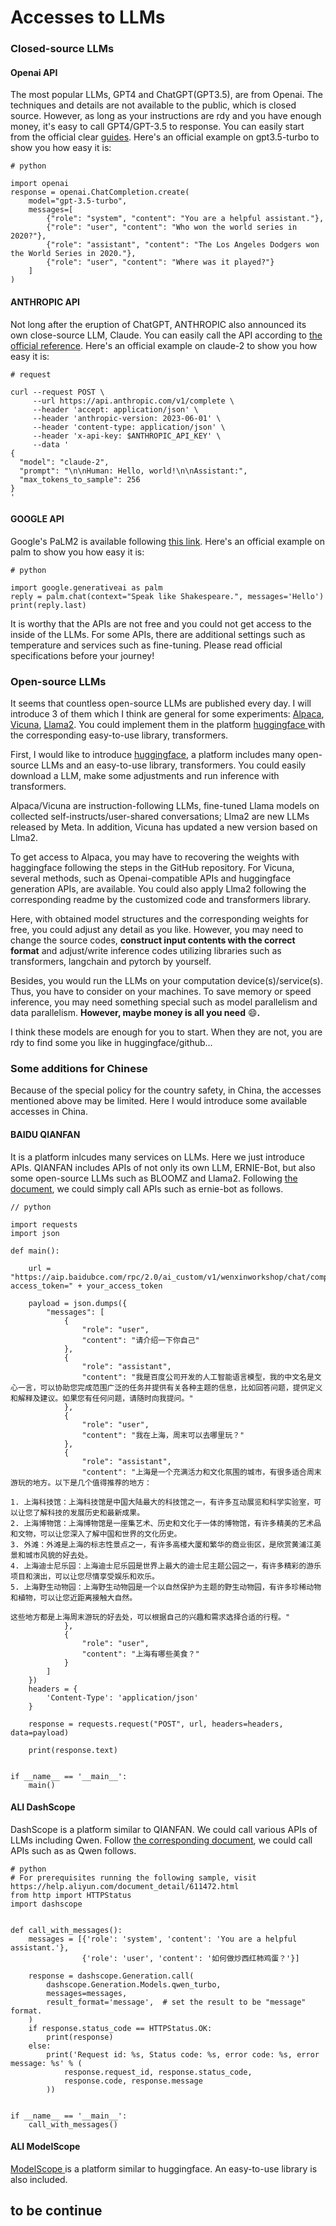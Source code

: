 # Accesses to LLMs

### Closed-source LLMs

#### Openai API

The most popular LLMs, GPT4 and ChatGPT(GPT3.5), are from Openai. The techniques and details are not available to the public, which is closed source. However, as long as your instructions are rdy and you have enough money, it's easy to call GPT4/GPT-3.5 to response. You can easily start from the official clear [guides](https://platform.openai.com/docs/guides/gpt/chat-completions-api). Here's an official example on gpt3.5-turbo to show you how easy it is:

```
# python

import openai
response = openai.ChatCompletion.create(
    model="gpt-3.5-turbo",
    messages=[
        {"role": "system", "content": "You are a helpful assistant."},
        {"role": "user", "content": "Who won the world series in 2020?"},
        {"role": "assistant", "content": "The Los Angeles Dodgers won the World Series in 2020."},
        {"role": "user", "content": "Where was it played?"}
    ]
)
```

#### ANTHROPIC API

Not long after the eruption of ChatGPT, ANTHROPIC also announced its own close-source LLM, Claude. You can easily call the API according to [the official reference](https://docs.anthropic.com/claude/reference/complete\_post). Here's an official example on claude-2 to show you how easy it is:

```
# request

curl --request POST \
     --url https://api.anthropic.com/v1/complete \
     --header 'accept: application/json' \
     --header 'anthropic-version: 2023-06-01' \
     --header 'content-type: application/json' \
     --header 'x-api-key: $ANTHROPIC_API_KEY' \
     --data '
{
  "model": "claude-2",
  "prompt": "\n\nHuman: Hello, world!\n\nAssistant:",
  "max_tokens_to_sample": 256
}
'
```

#### GOOGLE API

Google's PaLM2 is available following [this link](https://developers.generativeai.google/tutorials/chat\_quickstart). Here's an official example on palm to show you how easy it is:

```
# python

import google.generativeai as palm
reply = palm.chat(context="Speak like Shakespeare.", messages='Hello')
print(reply.last)
```

It is worthy that the APIs are not free and you could not get access to the inside of the LLMs. For some APIs, there are additional settings such as temperature and services such as fine-tuning. Please read official specifications before your journey!

### Open-source LLMs

It seems that countless open-source LLMs are published every day. I will introduce 3 of them which I think are general for some experiments: [Alpaca](https://github.com/tatsu-lab/stanford\_alpaca), [Vicuna](https://github.com/lm-sys/FastChat#openai-compatible-restful-apis--sdk), [Llama2](https://github.com/facebookresearch/llama). You could implement them in the platform [huggingface ](https://huggingface.co/)with the corresponding easy-to-use library, transformers.

First, I would like to introduce [huggingface](https://huggingface.co/), a platform includes many open-source LLMs and an easy-to-use library, transformers. You could easily download a LLM, make some adjustments and run inference with transformers.

Alpaca/Vicuna are instruction-following LLMs, fine-tuned Llama models on collected self-instructs/user-shared conversations; Llma2 are new LLMs released by Meta. In addition, Vicuna has updated a new version based on Llma2.

To get access to Alpaca, you may have to recovering the weights with haggingface following the steps in the GitHub repository. For Vicuna, several methods, such as Openai-compatible APIs and huggingface generation APIs, are available. You could also apply Llma2 following the corresponding readme by the customized code and transformers library.

Here, with obtained model structures and the corresponding weights for free, you could adjust any detail as you like. However, you may need to change the source codes, **construct input contents with the correct format** and adjust/write inference codes utilizing libraries such as transformers, langchain and pytorch by yourself.

Besides, you would run the LLMs on your computation device(s)/service(s). Thus, you have to consider on your machines. To save memory or speed inference, you may need something special such as model parallelism and data parallelism. **However, maybe money is all you need** :smile:**.**

I think these models are enough for you to start. When they are not, you are rdy to find some you like in huggingface/github...

### Some additions for Chinese

Because of the special policy for the country safety, in China, the accesses mentioned above may be limited. Here I would introduce some available accesses in China.

#### BAIDU QIANFAN

It is a platform inlcudes many services on LLMs. Here we just introduce APIs. QIANFAN includes APIs of not only its own LLM, ERNIE-Bot, but also some open-source LLMs such as BLOOMZ and Llama2. Following [the document](https://cloud.baidu.com/doc/WENXINWORKSHOP/s/4lilb2lpf), we could simply call APIs such as ernie-bot as follows.

```
// python

import requests
import json

def main():
        
    url = "https://aip.baidubce.com/rpc/2.0/ai_custom/v1/wenxinworkshop/chat/completions_pro?access_token=" + your_access_token
    
    payload = json.dumps({
        "messages": [
            {
                "role": "user",
                "content": "请介绍一下你自己"
            },
            {
                "role": "assistant",
                "content": "我是百度公司开发的人工智能语言模型，我的中文名是文心一言，可以协助您完成范围广泛的任务并提供有关各种主题的信息，比如回答问题，提供定义和解释及建议。如果您有任何问题，请随时向我提问。"
            },
            {
                "role": "user",
                "content": "我在上海，周末可以去哪里玩？"
            },
            {
                "role": "assistant",
                "content": "上海是一个充满活力和文化氛围的城市，有很多适合周末游玩的地方。以下是几个值得推荐的地方：

1. 上海科技馆：上海科技馆是中国大陆最大的科技馆之一，有许多互动展览和科学实验室，可以让您了解科技的发展历史和最新成果。
2. 上海博物馆：上海博物馆是一座集艺术、历史和文化于一体的博物馆，有许多精美的艺术品和文物，可以让您深入了解中国和世界的文化历史。
3. 外滩：外滩是上海的标志性景点之一，有许多高楼大厦和繁华的商业街区，是欣赏黄浦江美景和城市风貌的好去处。
4. 上海迪士尼乐园：上海迪士尼乐园是世界上最大的迪士尼主题公园之一，有许多精彩的游乐项目和演出，可以让您尽情享受娱乐和欢乐。
5. 上海野生动物园：上海野生动物园是一个以自然保护为主题的野生动物园，有许多珍稀动物和植物，可以让您近距离接触大自然。

这些地方都是上海周末游玩的好去处，可以根据自己的兴趣和需求选择合适的行程。"
            },
            {
                "role": "user",
                "content": "上海有哪些美食？"
            }
        ]
    })
    headers = {
        'Content-Type': 'application/json'
    }
    
    response = requests.request("POST", url, headers=headers, data=payload)
    
    print(response.text)
    

if __name__ == '__main__':
    main()
```

#### ALI DashScope

DashScope is a platform similar to QIANFAN. We could call various APIs of LLMs including Qwen. Follow [the corresponding document](https://help.aliyun.com/zh/dashscope/developer-reference/quick-start?spm=a2c4g.11186623.0.0.59964bc140qR3j), we could call APIs such as as Qwen follows.

```
# python
# For prerequisites running the following sample, visit https://help.aliyun.com/document_detail/611472.html
from http import HTTPStatus
import dashscope


def call_with_messages():
    messages = [{'role': 'system', 'content': 'You are a helpful assistant.'},
                {'role': 'user', 'content': '如何做炒西红柿鸡蛋？'}]

    response = dashscope.Generation.call(
        dashscope.Generation.Models.qwen_turbo,
        messages=messages,
        result_format='message',  # set the result to be "message" format.
    )
    if response.status_code == HTTPStatus.OK:
        print(response)
    else:
        print('Request id: %s, Status code: %s, error code: %s, error message: %s' % (
            response.request_id, response.status_code,
            response.code, response.message
        ))


if __name__ == '__main__':
    call_with_messages()
```

#### ALI ModelScope

[ModelScope ](https://modelscope.cn/home)is a platform similar to huggingface. An easy-to-use library is also included.





## to be continue


